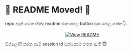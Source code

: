 # 📢 README Moved!  🤔

repo බෑන් වෙන හින්ද readme එක පහල button එක ඔබල ගන්න👇.

<p align="center">
  <a href="https://queen-udmodz.vercel.app/">
    <img src="https://img.shields.io/badge/Reaf%20README-මෙතන%ඔබන්න-red?style=for-the-badge" alt="View README">
  </a>

  ඩිප්ලෝයි කරන හැටි session id ඔක්කොම එතන ඇති 😇
</p>
